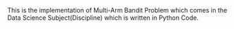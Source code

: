 This is the implementation of Multi-Arm Bandit Problem which comes in the Data Science Subject(Discipline) which is written in Python Code.
